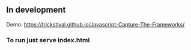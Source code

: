 ## In development

Demo: https://trickstival.github.io/Javascript-Capture-The-Frameworks/

### To run just serve index.html
